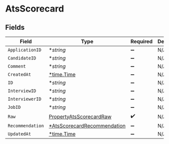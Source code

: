 # AtsScorecard


## Fields

| Field                                                                            | Type                                                                             | Required                                                                         | Description                                                                      |
| -------------------------------------------------------------------------------- | -------------------------------------------------------------------------------- | -------------------------------------------------------------------------------- | -------------------------------------------------------------------------------- |
| `ApplicationID`                                                                  | **string*                                                                        | :heavy_minus_sign:                                                               | N/A                                                                              |
| `CandidateID`                                                                    | **string*                                                                        | :heavy_minus_sign:                                                               | N/A                                                                              |
| `Comment`                                                                        | **string*                                                                        | :heavy_minus_sign:                                                               | N/A                                                                              |
| `CreatedAt`                                                                      | [*time.Time](https://pkg.go.dev/time#Time)                                       | :heavy_minus_sign:                                                               | N/A                                                                              |
| `ID`                                                                             | **string*                                                                        | :heavy_minus_sign:                                                               | N/A                                                                              |
| `InterviewID`                                                                    | **string*                                                                        | :heavy_minus_sign:                                                               | N/A                                                                              |
| `InterviewerID`                                                                  | **string*                                                                        | :heavy_minus_sign:                                                               | N/A                                                                              |
| `JobID`                                                                          | **string*                                                                        | :heavy_minus_sign:                                                               | N/A                                                                              |
| `Raw`                                                                            | [PropertyAtsScorecardRaw](../../models/shared/propertyatsscorecardraw.md)        | :heavy_check_mark:                                                               | N/A                                                                              |
| `Recommendation`                                                                 | [*AtsScorecardRecommendation](../../models/shared/atsscorecardrecommendation.md) | :heavy_minus_sign:                                                               | N/A                                                                              |
| `UpdatedAt`                                                                      | [*time.Time](https://pkg.go.dev/time#Time)                                       | :heavy_minus_sign:                                                               | N/A                                                                              |